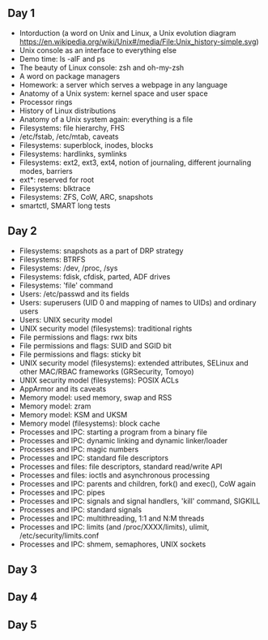 ## Day 1
* Intorduction (a word on Unix and Linux, a Unix evolution diagram https://en.wikipedia.org/wiki/Unix#/media/File:Unix_history-simple.svg)
* Unix console as an interface to everything else
* Demo time: ls -alF and ps
* The beauty of Linux console: zsh and oh-my-zsh
* A word on package managers
* Homework: a server which serves a webpage in any language
* Anatomy of a Unix system: kernel space and user space
* Processor rings
* History of Linux distributions
* Anatomy of a Unix system again: everything is a file
* Filesystems: file hierarchy, FHS
* /etc/fstab, /etc/mtab, caveats
* Filesystems: superblock, inodes, blocks
* Filesystems: hardlinks, symlinks
* Filesystems: ext2, ext3, ext4, notion of journaling, different journaling modes, barriers
* ext\*: reserved for root
* Filesystems: blktrace
* Filesystems: ZFS, CoW, ARC, snapshots
* smartctl, SMART long tests

## Day 2
* Filesystems: snapshots as a part of DRP strategy
* Filesystems: BTRFS
* Filesystems: /dev, /proc, /sys
* Filesystems: fdisk, cfdisk, parted, ADF drives
* Filesystems: 'file' command
* Users: /etc/passwd and its fields
* Users: superusers (UID 0 and mapping of names to UIDs) and ordinary users
* Users: UNIX security model
* UNIX security model (filesystems): traditional rights
* File permissions and flags: rwx bits
* File permissions and flags: SUID and SGID bit
* File permissions and flags: sticky bit
* UNIX security model (filesystems): extended attributes, SELinux and other MAC/RBAC frameworks (GRSecurity, Tomoyo)
* UNIX security model (filesystems): POSIX ACLs
* AppArmor and its caveats
* Memory model: used memory, swap and RSS
* Memory model: zram
* Memory model: KSM and UKSM
* Memory model (filesystems): block cache
* Processes and IPC: starting a program from a binary file
* Processes and IPC: dynamic linking and dynamic linker/loader
* Processes and IPC: magic numbers
* Processes and IPC: standard file descriptors
* Processes and files: file descriptors, standard read/write API
* Processes and files: ioctls and asynchronous processing
* Processes and IPC: parents and children, fork() and exec(), CoW again
* Processes and IPC: pipes
* Processes and IPC: signals and signal handlers, 'kill' command, SIGKILL
* Processes and IPC: standard signals
* Processes and IPC: multithreading, 1:1 and N:M threads
* Processes and IPC: limits (and /proc/XXXX/limits), ulimit, /etc/security/limits.conf
* Processes and IPC: shmem, semaphores, UNIX sockets

## Day 3

## Day 4

## Day 5
